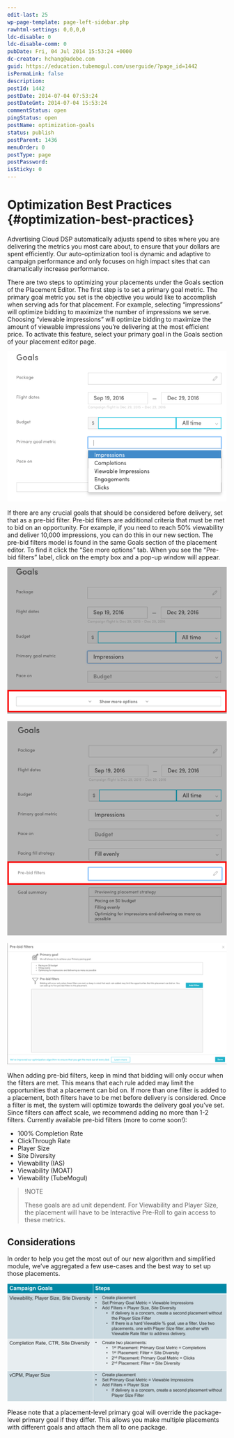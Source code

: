 ```yaml
---
edit-last: 25
wp-page-template: page-left-sidebar.php
rawhtml-settings: 0,0,0,0
ldc-disable: 0
ldc-disable-comm: 0
pubDate: Fri, 04 Jul 2014 15:53:24 +0000
dc-creator: hchang@adobe.com
guid: https://education.tubemogul.com/userguide/?page_id=1442
isPermaLink: false
description: 
postId: 1442
postDate: 2014-07-04 07:53:24
postDateGmt: 2014-07-04 15:53:24
commentStatus: open
pingStatus: open
postName: optimization-goals
status: publish
postParent: 1436
menuOrder: 0
postType: page
postPassword: 
isSticky: 0
---
```


# Optimization Best Practices {#optimization-best-practices}

Advertising Cloud DSP automatically adjusts spend to sites where you are delivering the metrics you most care about, to ensure that your dollars are spent efficiently. Our auto-optimization tool is dynamic and adaptive to campaign performance and only focuses on high impact sites that can dramatically increase performance.
  
There are two steps to optimizing your placements under the Goals section of the Placement Editor. The first step is to set a primary goal metric. The primary goal metric you set is the objective you would like to accomplish when serving ads for that placement. For example, selecting “impressions” will optimize bidding to maximize the number of impressions we serve. Choosing “viewable impressions” will optimize bidding to maximize the amount of viewable impressions you’re delivering at the most efficient price. To activate this feature, select your primary goal in the Goals section of your placement editor page.

[ ![Primary Goal Metric](assets/screen-shot-2016-09-19-at-12.32.42-pm.png)](assets/screen-shot-2016-09-19-at-12.32.42-pm.png)

If there are any crucial goals that should be considered before delivery, set that as a pre-bid filter. Pre-bid filters are additional criteria that must be met to bid on an opportunity. For example, if you need to reach 50% viewability and deliver 10,000 impressions, you can do this in our new section. The pre-bid filters model is found in the same Goals section of the placement editor. To find it click the “See more options” tab. When you see the “Pre-bid filters” label, click on the empty box and a pop-up window will appear.

[ ![show more options](assets/screen-shot-2016-09-19-at-12.32.59-pm.png)](assets/screen-shot-2016-09-19-at-12.32.59-pm.png)

[ ![pre-bid filters](assets/screen-shot-2016-09-19-at-12.36.50-pm.png)](assets/screen-shot-2016-09-19-at-12.36.50-pm.png)

[ ![pre-bid filters pop-up](assets/screen-shot-2016-09-19-at-12.36.35-pm.png)](assets/screen-shot-2016-09-19-at-12.36.35-pm.png)

When adding pre-bid filters, keep in mind that bidding will only occur when the filters are met. This means that each rule added may limit the opportunities that a placement can bid on. If more than one filter is added to a placement, both filters have to be met before delivery is considered. Once a filter is met, the system will optimize towards the delivery goal you’ve set. Since filters can affect scale, we recommend adding no more than 1-2 filters.
Currently available pre-bid filters (more to come soon!):

* 100% Completion Rate
* ClickThrough Rate
* Player Size
* Site Diversity
* Viewability (IAS)
* Viewability (MOAT)
* Viewability (TubeMogul)

>!NOTE
>
>These goals are ad unit dependent. For Viewability and Player Size, the placement will have to be Interactive Pre-Roll to gain access to these metrics.

## Considerations

In order to help you get the most out of our new algorithm and simplified module, we’ve aggregated a few use-cases and the best way to set up those placements.

[ ![optimization use-cases](assets/screen-shot-2016-09-19-at-12.26.02-pm.png)](assets/screen-shot-2016-09-19-at-12.26.02-pm.png)

Please note that a placement-level primary goal will override the package-level primary goal if they differ. This allows you make multiple placements with different goals and attach them all to one package. 
